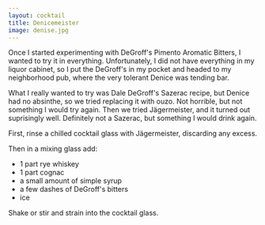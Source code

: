 ```yaml
---
layout: cocktail
title: Denicemeister
image: denise.jpg
---
```

Once I started experimenting with DeGroff's Pimento Aromatic Bitters, I wanted to try it in everything.
Unfortunately, I did not have everything in my liquor cabinet, so I put the DeGroff's in my pocket
and headed to my neighborhood pub, where the very tolerant Denice was tending bar.

What I really wanted to try was Dale DeGroff's Sazerac recipe, but Denice had no absinthe, so we tried
replacing it with ouzo. Not horrible, but not something I would try again. Then we tried Jägermeister,
and it turned out suprisingly well. Definitely not a Sazerac, but something I would drink again.

First, rinse a chilled cocktail glass with Jägermeister, discarding any excess.

Then in a mixing glass add:

* 1 part rye whiskey
* 1 part cognac
* a small amount of simple syrup
* a few dashes of DeGroff's bitters
* ice

Shake or stir and strain into the cocktail glass.  

